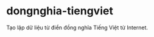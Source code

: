 dongnghia-tiengviet
===================

Tạo lập dữ liệu từ điển đồng nghĩa Tiếng Việt từ Internet.
